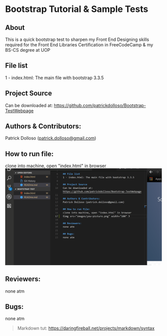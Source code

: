 # Bootstrap Tutorial & Sample Tests

## About
This is a quick bootstrap test to sharpen my Front End Designing skills required for the Front End Libraries Certification in FreeCodeCamp & my BS-CS degree at UOP

## File list
1 - index.html: The main file with bootstrap 3.3.5

## Project Source
Can be downloaded at: https://github.com/patrickdolloso/Bootstrap-TestWebpage

## Authors & Contributors:
Patrick Dolloso (patrick.dolloso@gmail.com)

## How to run file:
clone into machine, open "index.html" in browser
![](images/Bootstrap-gif1.gif)

## Reviewers:
none atm

## Bugs:
none atm

> Markdown tut:
> https://daringfireball.net/projects/markdown/syntax


